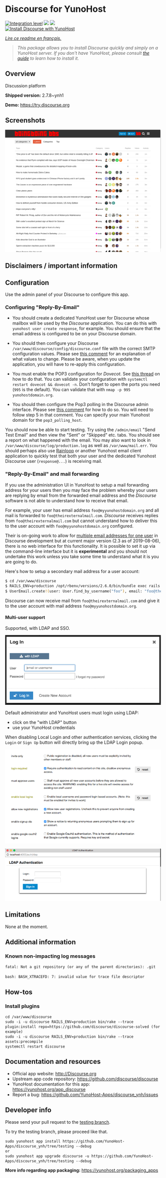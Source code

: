 <!--
N.B.: This README was automatically generated by https://github.com/YunoHost/apps/tree/master/tools/README-generator
It shall NOT be edited by hand.
-->

# Discourse for YunoHost

[![Integration level](https://dash.yunohost.org/integration/discourse.svg)](https://dash.yunohost.org/appci/app/discourse) ![](https://ci-apps.yunohost.org/ci/badges/discourse.status.svg) ![](https://ci-apps.yunohost.org/ci/badges/discourse.maintain.svg)  
[![Install Discourse with YunoHost](https://install-app.yunohost.org/install-with-yunohost.svg)](https://install-app.yunohost.org/?app=discourse)

*[Lire ce readme en français.](./README_fr.md)*

> *This package allows you to install Discourse quickly and simply on a YunoHost server.
If you don't have YunoHost, please consult [the guide](https://yunohost.org/#/install) to learn how to install it.*

## Overview

Discussion platform

**Shipped version:** 2.7.8~ynh1

**Demo:** https://try.discourse.org

## Screenshots

![](./doc/screenshots/screenshot.png)

## Disclaimers / important information

## Configuration

Use the admin panel of your Discourse to configure this app.

### Configuring "Reply-By-Email"

* You should create a dedicated YunoHost user for Discourse whose mailbox will be used by the *Discourse* application. You can do this with `yunohost user create response`, for example. You should ensure that the email address is configured to be on your Discourse domain.

* You should then configure your Discourse `/var/www/discourse/config/discourse.conf` file with the correct SMTP configuration values. Please see [this comment](https://github.com/YunoHost-Apps/discourse_ynh/issues/2#issuecomment-409510325) for an explanation of what values to change. Please be aware, when you update the application, you will have to re-apply this configuration.

* You must enable the POP3 configuration for *Dovecot*. See [this thread](https://forum.yunohost.org/t/how-to-enable-pop3-in-yunohost/1662/2) on how to do that. You can validate your configuration with `systemctl restart dovecot && dovecot -n`. Don't forget to open the ports you need (`995` is the default). You can validate that with `nmap -p 995 yunohostdomain.org`.

* You should then configure the Pop3 polling in the Discourse admin interface. Please see [this comment](https://meta.discourse.org/t/set-up-reply-via-email-support/14003) for how to do so. You will need to follow step 5 in that comment. You can specify your main Yunohost domain for the `pop3_polling_host`.

You should now be able to start testing. Try using the `/admin/email` "Send Test Email" and then view the "Sent" or "Skipped" etc. tabs. You should see a report on what happened with the email. You may also want to look in `/var/www/discourse/log/production.log` as well as `/var/www/mail.err`. You should perhaps also use [Rainloop](https://github.com/YunoHost-Apps/rainloop_ynh) or another Yunohost email client application to quickly test that both your user and the dedicated Yunohost Discourse user (`response@...`) is receiving mail.

### "Reply-By-Email" and mail forwarding

If you use the administration UI in YunoHost to setup a mail forwarding address for your users then you may face the problem whereby your users are replying by email from the forwarded email address and the *Discourse* software is not able to understand how to receive that email.

For example, your user has email address `foo@myyunohostdomain.org` and all mail is forwarded to `foo@theirexternalmail.com`. *Discourse* receives replies from `foo@theirexternalmail.com` but cannot understand how to deliver this to the user account with `foo@myyunohostdomain.org` configured.

Their is on-going work to allow for [multiple email addresses for one user](https://meta.discourse.org/t/additional-email-address-per-user-account-support/59847) in Discourse development but at current major version (2.3 as of 2019-08-06), there is no web interface for this functionality. It is possible to set it up via the command-line interface but it is **experimental** and you should not undertake this work unless you take some time to understand what it is you are going to do.

Here's how to setup a secondary mail address for a user account:

```bash
$ cd /var/www/discourse
$ RAILS_ENV=production /opt/rbenv/versions/2.6.0/bin/bundle exec rails c
$ UserEmail.create!(user: User.find_by_username("foo"), email: "foo@theirexternalmail.com")
```

Discourse can now receive mail from `foo@theirexternalmail.com` and give it to the user account with mail address `foo@myyunohostdomain.org`.

#### Multi-user support

Supported, with LDAP and SSO.


![Login Popup](https://raw.githubusercontent.com/jonmbake/screenshots/master/discourse-ldap-auth/login.png)

Default administrator and YunoHost users must login using LDAP:
* click on the "with LDAP" button
* use your YunoHost credentials

When disabling Local Login and other authentication services, clicking the `Login` or `Sign Up` button will directly bring up the LDAP Login popup.

![Disable Local](https://raw.githubusercontent.com/jonmbake/screenshots/master/discourse-ldap-auth/disable_local.png)

![LDAP Login Popup](https://raw.githubusercontent.com/jonmbake/screenshots/master/discourse-ldap-auth/ldap_popup.png)

## Limitations

None at the moment.

## Additional information
### Known non-impacting log messages
```
fatal: Not a git repository (or any of the parent directories): .git

bash: BASH_XTRACEFD: 7: invalid value for trace file descriptor
```
## How-tos
### Install plugins
```
cd /var/www/discourse
sudo -i -u discourse RAILS_ENV=production bin/rake --trace plugin:install repo=https://github.com/discourse/discourse-solved (for example)
sudo -i -u discourse RAILS_ENV=production bin/rake --trace assets:precompile
systemctl restart discourse
```

## Documentation and resources

* Official app website: http://Discourse.org
* Upstream app code repository: https://github.com/discourse/discourse
* YunoHost documentation for this app: https://yunohost.org/app_discourse
* Report a bug: https://github.com/YunoHost-Apps/discourse_ynh/issues

## Developer info

Please send your pull request to the [testing branch](https://github.com/YunoHost-Apps/discourse_ynh/tree/testing).

To try the testing branch, please proceed like that.
```
sudo yunohost app install https://github.com/YunoHost-Apps/discourse_ynh/tree/testing --debug
or
sudo yunohost app upgrade discourse -u https://github.com/YunoHost-Apps/discourse_ynh/tree/testing --debug
```

**More info regarding app packaging:** https://yunohost.org/packaging_apps